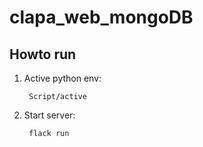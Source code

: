 # clapa_web_mongoDB
## Howto run
1. Active python env: 
   
        Script/active

2. Start server: 
   
        flack run
